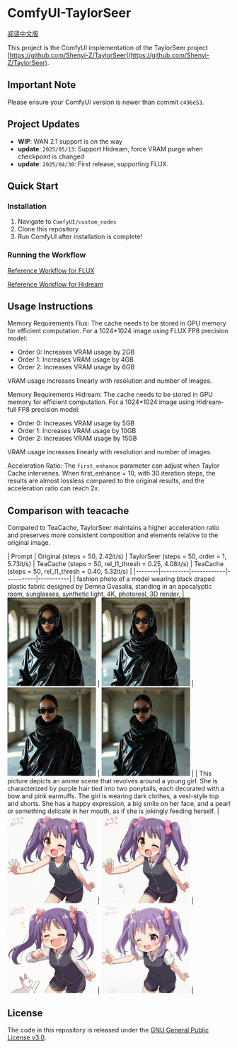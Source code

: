 # ComfyUI-TaylorSeer

[阅读中文版](./README_zh.md)

This project is the ComfyUI implementation of the TaylorSeer project [https://github.com/Shenyi-Z/TaylorSeer](https://github.com/Shenyi-Z/TaylorSeer).

## Important Note

Please ensure your ComfyUI version is newer than commit `c496e53`.

## Project Updates

- **WIP**: WAN 2.1 support is on the way
- **update**: ```2025/05/13```: Support Hidream, force VRAM purge when checkpoint is changed
- **update**: ```2025/04/30```: First release, supporting FLUX.

## Quick Start

### Installation

1. Navigate to `ComfyUI/custom_nodes`
2. Clone this repository
3. Run ComfyUI after installation is complete!

### Running the Workflow

[Reference Workflow for FLUX](./examples/taylorseer_example_flux.json)

[Reference Workflow for Hidream](./examples/taylorseer_example_hidream_full.json)

## Usage Instructions

Memory Requirements Flux: The cache needs to be stored in GPU memory for efficient computation. For a 1024*1024 image using FLUX FP8 precision model:

- Order 0: Increases VRAM usage by 2GB
- Order 1: Increases VRAM usage by 4GB
- Order 2: Increases VRAM usage by 6GB

VRAM usage increases linearly with resolution and number of images.

Memory Requirements Hidream: The cache needs to be stored in GPU memory for efficient computation. For a 1024*1024 image using Hidream-full FP8 precision model:

- Order 0: Increases VRAM usage by 5GB
- Order 1: Increases VRAM usage by 10GB
- Order 2: Increases VRAM usage by 15GB

VRAM usage increases linearly with resolution and number of images.

Acceleration Ratio: The `first_enhance` parameter can adjust when Taylor Cache intervenes. When first_enhance = 10, with 30 iteration steps, the results are almost lossless compared to the original results, and the acceleration ratio can reach 2x.

## Comparison with teacache

Compared to TeaCache, TaylorSeer maintains a higher acceleration ratio and preserves more consistent composition and elements relative to the original image.

| Prompt | Original
(steps = 50, 2.42it/s) | TaylorSeer
(steps = 50, order = 1, 5.73it/s) | TeaCache
(steps = 50, rel_l1_thresh = 0.25, 4.08it/s) | TeaCache
(steps = 50, rel_l1_thresh = 0.40, 5.32it/s) |
|--------|----------|------------|-----------|-----------|
| fashion photo of a model wearing black draped plastic fabric designed by Demna Gvasalia, standing in an apocalyptic room, sunglasses, synthetic light, 4K, photoreal, 3D render, | [<img src="./sample_images/12_original.png" width="200px">](./sample_images/12_original.png) | [<img src="./sample_images/12_TaylorSeer.png" width="200px">](./sample_images/12_TaylorSeer.png) | [<img src="./sample_images/12_teacache_25.png" width="200px">](./sample_images/12_teacache_25.png) | [<img src="./sample_images/12_teacache_40.png" width="200px">](./sample_images/12_teacache_40.png) |
| This picture depicts an anime scene that revolves around a young girl. She is characterized by purple hair tied into two ponytails, each decorated with a bow and pink earmuffs. The girl is wearing dark clothes, a vest-style top and shorts. She has a happy expression, a big smile on her face, and a pearl or something delicate in her mouth, as if she is jokingly feeding herself. | [<img src="./sample_images/122_original.png" width="200px">](./sample_images/122_original.png) | [<img src="./sample_images/122_TaylorSeer.png" width="200px">](./sample_images/122_TaylorSeer.png) | [<img src="./sample_images/122_teacache_25.png" width="200px">](./sample_images/122_teacache_25.png) | [<img src="./sample_images/122_teacache_40.png" width="200px">](./sample_images/122_teacache_40.png) |

## License

The code in this repository is released under the [GNU General Public License v3.0](./LICENSE). 